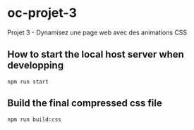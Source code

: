# oc-projet-3

Projet 3 - Dynamisez une page web avec des animations CSS

## How to start the local host server when developping

```
npm run start
```

## Build the final compressed css file

```
npm run build:css
```
